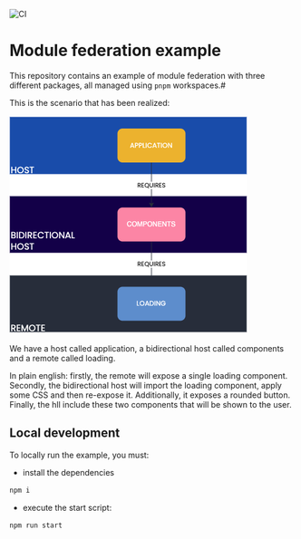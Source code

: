 ![CI](https://github.com/nearform/module-federation-example/actions/workflows/ci.yml/badge.svg?event=push)

# Module federation example
This repository contains an example of module federation with three different packages, all managed using `pnpm` workspaces.#

This is the scenario that has been realized:

![Real case scenario](img/scenario.png)

We have a host called application, a bidirectional host called components and a remote called loading.

In plain english: firstly, the remote will expose a single loading component.  
Secondly, the bidirectional host will import the loading component, apply some CSS and then re-expose it. Additionally, it exposes a rounded button.  
Finally, the hll include these two components that will be shown to the user.

## Local development

To locally run the example, you must:
- install the dependencies
```bash
npm i
```
- execute the start script:
```bash
npm run start
```
